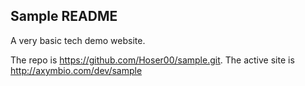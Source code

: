 ## Sample README

A very basic tech demo website.

The repo is https://github.com/Hoser00/sample.git. 
The active site is http://axymbio.com/dev/sample

